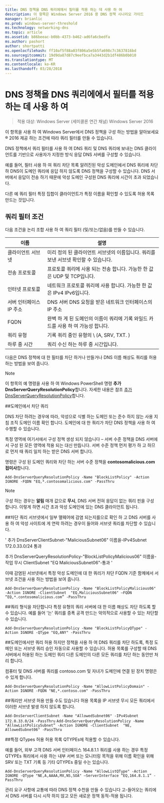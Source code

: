 ```yaml
---
title: DNS 정책을 DNS 쿼리에에서 필터를 적용 하는 데 사용 하 여
description: 이 항목은 Windows Server 2016 용 DNS 정책 시나리오 가이드
manager: brianlic
ms.prod: windows-server-threshold
ms.technology: networking-dns
ms.topic: article
ms.assetid: b86beeac-b0bb-4373-b462-ad6fa6cbedfa
ms.author: pashort
author: shortpatti
ms.openlocfilehash: ff10af5f88a03f806a5e5b5fa698c7c3637816bd
ms.sourcegitcommit: 19d9da87d87c9eefbca7a3443d2b1df486b0b010
ms.translationtype: MT
ms.contentlocale: ko-KR
ms.lasthandoff: 03/28/2018
---
```

# <a name="use-dns-policy-for-applying-filters-on-dns-queries"></a>DNS 정책을 DNS 쿼리에에서 필터를 적용 하는 데 사용 하 여

>적용 대상: Windows Server (세미콜론 연간 채널) Windows Server 2016

이 항목을 사용 하 여 Windows Server에서 DNS 정책을 구성 하는 방법을 알아보세요&reg; 2016 제공 하는 조건에 따라 쿼리 필터를 만들 수 있습니다. 

DNS 정책에서 쿼리 필터를 사용 하 여 DNS 쿼리 및 DNS 쿼리에 보내는 DNS 클라이언트를 기반으로 사용자가 지정한 방식 응답 DNS 서버를 구성할 수 있습니다.

예를 들어, 필터 사용 하 여 쿼리 차단 목록 알려진된 악성 도메인에서 DNS 쿼리에 차단 하 DNS이 도메인 쿼리에 응답 하지 않도록 DNS 정책을 구성할 수 있습니다. DNS 서버에서 응답이 전송 하기 때문에 악성 도메인 구성원 DNS 쿼리에 시간이 초과 되었습니다.

다른 예 쿼리 필터 특정 집합이 클라이언트가 특정 이름을 확인할 수 있도록 허용 목록 만드는 것입니다.

## <a name="bkmk_criteria"></a>쿼리 필터 조건
다음 조건을 논리 조합 사용 하 여 쿼리 필터 (및/또는/없음)를 만들 수 있습니다.

|이름|설명|
|-----------------|---------------------|
|클라이언트 서브넷|미리 정의 된 클라이언트 서브넷의 이름입니다. 쿼리를 보낸 서브넷 확인할 수 있습니다.|
|전송 프로토콜|프로토콜 쿼리에 사용 되는 전송 합니다. 가능한 한 값은 UDP 및 TCP입니다.|
|인터넷 프로토콜|네트워크 프로토콜 쿼리에 사용 합니다. 가능한 한 값은 IPv4 IPv6입니다.|
|서버 인터페이스 IP 주소|DNS 서버 DNS 요청을 받은 네트워크 인터페이스의 IP 주소|
|FQDN|완벽 하 게 된 도메인의 이름이 쿼리에 기록 와일드 카드를 사용 하 여 가능성 합니다.|
|쿼리 유형|기록 쿼리 중인 유형의 \ (A, SRV, TXT. \)|
|하루 중 시간|쿼리 수신 하는 하루 중 시간입니다.|

다음은 DNS 정책에 대 한 필터를 차단 하거나 만들거나 DNS 이름 해상도 쿼리를 허용 하는 방법을 보여 줍니다.

>[!NOTE]
>이 항목의 예 명령을 사용 하 여 Windows PowerShell 명령 **추가 DnsServerQueryResolutionPolicy**합니다. 자세한 내용은 참조 [추가 DnsServerQueryResolutionPolicy](https://technet.microsoft.com/library/mt126273.aspx)합니다. 

##<a name="bkmk_block1"></a>도메인에서 차단 쿼리

DNS 차단 하려는 경우에 따라, 악성으로 식별 하는 도메인 또는 준수 하지 않는 사용 지침 조직 도메인 이름 확인 합니다. 도메인에 대 한 쿼리가 차단 DNS 정책을 사용 하 여 수행할 수 있습니다.

특정 영역에 여기서에서 구성 정책 생성 되지 않습니다 – 서버 수준 정책을 DNS 서버에서 구성 된 모든 영역에 적용 되는 대신 만듭니다. 서버 수준 정책 먼저 평가 하 고 하므로 먼저 때 쿼리 일치 하는 받은 DNS 서버 합니다.

명령은 구성 된 도메인 쿼리와 차단 하는 서버 수준 정책을 **contosomalicious.com 접미사**합니다.

`
Add-DnsServerQueryResolutionPolicy -Name "BlockListPolicy" -Action IGNORE -FQDN "EQ,*.contosomalicious.com" -PassThru 
`

>[!NOTE]
>구성 하는 경우는 **알림** 매개 값으로 **무시**, DNS 서버 전혀 응답이 없는 쿼리 핀을 구성 합니다. 이렇게 하면 시간 초과 악성 도메인에 있는 DNS 클라이언트 됩니다.

##<a name="bkmk_block2"></a>차단 쿼리 서브넷에서
일부 맬웨어에 감염 되는지를으로 확인 하 고 DNS 서버를 사용 하 여 악성 사이트에 게 연락 하려는 경우이 들어와 서브넷 쿼리를 차단할 수 있습니다. 

' 추가 DnsServerClientSubnet-"MaliciousSubnet06" 이름을-IPv4Subnet 172.0.33.0/24 통과

추가 DnsServerQueryResolutionPolicy-"BlockListPolicyMalicious06" 이름을-작업 무시 ClientSubnet "EQ MaliciousSubnet06"-통과 '

이때 감염된 서브넷에서 특정 악성 도메인에 대 한 쿼리가 차단 FQDN 기준 함께에서 서브넷 조건을 사용 하는 방법을 보여 줍니다.

`
Add-DnsServerQueryResolutionPolicy -Name "BlockListPolicyMalicious06" -Action IGNORE -ClientSubnet  "EQ,MaliciousSubnet06" –FQDN “EQ,*.contosomalicious.com” -PassThru
`

##<a name="bkmk_block3"></a>쿼리 형식을 차단합니다
특정 유형의 쿼리 서버에 대 한 이름 해상도 차단 하도록 할 수 있습니다. 예를 들어 '는' 쿼리를 증폭 공격 만드는 악의적으로 사용할 수 있는 차단할 수 있습니다.

`
Add-DnsServerQueryResolutionPolicy -Name "BlockListPolicyQType" -Action IGNORE -QType "EQ,ANY" -PassThru
`

##<a name="bkmk_allow1"></a>도메인에서만 쿼리 허용
하지만 정책을 사용 하 여 DNS 쿼리를 차단 하도록, 특정 도메인 또는 서브넷 쿼리 승인 자동으로 사용할 수 있습니다. 허용 목록를 구성할 때 DNS 서버에서 허용된 하는 도메인 쿼리 다른 도메인의 다른 모든 쿼리를 차단 하는 동안만 처리 합니다.

컴퓨터 및 DNS 서버를 쿼리를 contoso.com 및 자녀가 도메인에 연결 된 장치 명령은 수 있게 합니다.

`
Add-DnsServerQueryResolutionPolicy -Name "AllowListPolicyDomain" -Action IGNORE -FQDN "NE,*.contoso.com" -PassThru 
`

##<a name="bkmk_allow2"></a>쿼리만 서브넷 허용
만들 수도 있습니다 허용 목록을 IP 서브넷 무시 모든 쿼리에서 이러한 서브넷 발생 하지 않도록 합니다.

`
Add-DnsServerClientSubnet -Name "AllowedSubnet06" -IPv4Subnet 172.0.33.0/24 -PassThru
`
`
Add-DnsServerQueryResolutionPolicy -Name "AllowListPolicySubnet” -Action IGNORE -ClientSubnet  "NE, AllowedSubnet06" -PassThru
`

##<a name="bkmk_allow3"></a>특정 QTypes 허용
허용 목록 QTYPEs에 적용할 수 있습니다. 

예를 들어, 외부 고객 DNS 서버 인터페이스 164.8.1.1 쿼리를 사용 하는 경우 특정 QTYPEs 쿼리에서 사용 하는 내부 서버 또는 모니터링 목적을 위해 이름 확인을 위해 SRV 또는 TXT 기록 등 기타 QTYPEs 중일 수는 있습니다.

`
Add-DnsServerQueryResolutionPolicy -Name "AllowListQType" -Action IGNORE -QType "NE,A,AAAA,MX,NS,SOA" –ServerInterface “EQ,164.8.1.1” -PassThru
`

관리 요구 사항에 교통에 따라 DNS 정책 수천을 만들 수 있습니다 고-들어오는 쿼리에서 DNS 서버를 다시 시작 하지 않고 모든 새로운 정책 동적-적용 됩니다. 
